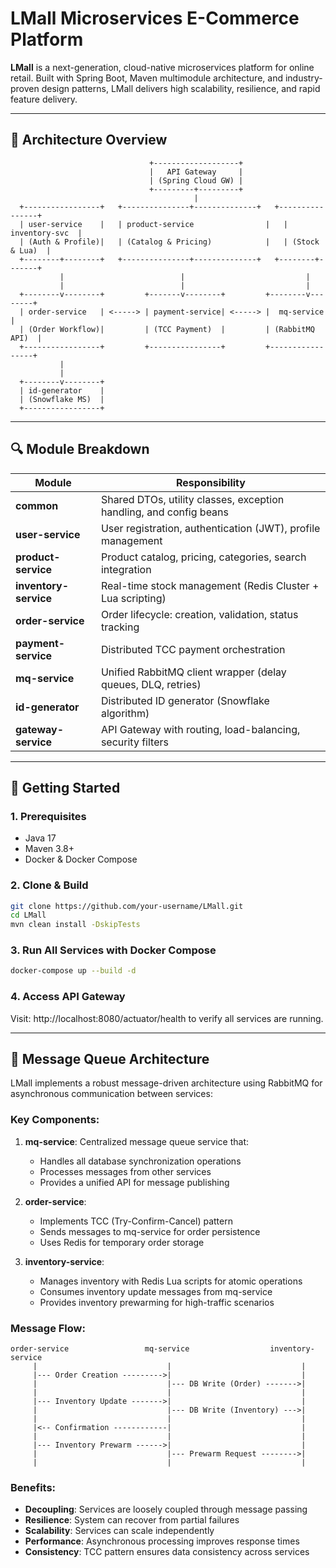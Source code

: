 # LMall Microservices E-Commerce Platform

**LMall** is a next-generation, cloud-native microservices platform for online retail. Built with Spring Boot, Maven multimodule architecture, and industry-proven design patterns, LMall delivers high scalability, resilience, and rapid feature delivery.

---

## 📐 Architecture Overview
                                   +-------------------+
                                   |   API Gateway     |
                                   | (Spring Cloud GW) |
                                   +---------+---------+
                                             |
      +-----------------+   +---------------+--------------+   +----------------+
      | user-service    |   | product-service                |   | inventory-svc  |
      | (Auth & Profile)|   | (Catalog & Pricing)            |   | (Stock & Lua)  |
      +--------+--------+   +---------------+--------------+   +--------+-------+
               |                          |                           |
               |                          |                           |
      +--------v--------+         +-------v--------+         +--------v--------+
      | order-service   | <-----> | payment-service| <-----> |  mq-service     |
      | (Order Workflow)|         | (TCC Payment)  |         | (RabbitMQ API)  |
      +-----------------+         +----------------+         +-----------------+
               |
               |
      +--------v--------+
      | id-generator    |
      | (Snowflake MS)  |
      +-----------------+
---

## 🔍 Module Breakdown

| Module               | Responsibility                                                     |
|----------------------|--------------------------------------------------------------------|
| **common**           | Shared DTOs, utility classes, exception handling, and config beans |
| **user-service**     | User registration, authentication (JWT), profile management        |
| **product-service**  | Product catalog, pricing, categories, search integration           |
| **inventory-service**| Real-time stock management (Redis Cluster + Lua scripting)         |
| **order-service**    | Order lifecycle: creation, validation, status tracking             |
| **payment-service**  | Distributed TCC payment orchestration                              |
| **mq-service**       | Unified RabbitMQ client wrapper (delay queues, DLQ, retries)       |
| **id-generator**     | Distributed ID generator (Snowflake algorithm)                     |
| **gateway-service**  | API Gateway with routing, load-balancing, security filters         |

---

## 🚀 Getting Started

### 1. Prerequisites

- Java 17
- Maven 3.8+
- Docker & Docker Compose

### 2. Clone & Build

```bash
git clone https://github.com/your-username/LMall.git
cd LMall
mvn clean install -DskipTests
```

### 3. Run All Services with Docker Compose

```bash
docker-compose up --build -d
```

### 4. Access API Gateway

Visit: http://localhost:8080/actuator/health
to verify all services are running.

---

## 🔄 Message Queue Architecture

LMall implements a robust message-driven architecture using RabbitMQ for asynchronous communication between services:

### Key Components:

1. **mq-service**: Centralized message queue service that:
   - Handles all database synchronization operations
   - Processes messages from other services
   - Provides a unified API for message publishing

2. **order-service**: 
   - Implements TCC (Try-Confirm-Cancel) pattern
   - Sends messages to mq-service for order persistence
   - Uses Redis for temporary order storage

3. **inventory-service**:
   - Manages inventory with Redis Lua scripts for atomic operations
   - Consumes inventory update messages from mq-service
   - Provides inventory prewarming for high-traffic scenarios

### Message Flow:

```
order-service                 mq-service                  inventory-service
     |                             |                             |
     |--- Order Creation --------->|                             |
     |                             |--- DB Write (Order) ------->|
     |                             |                             |
     |--- Inventory Update ------->|                             |
     |                             |--- DB Write (Inventory) --->|
     |                             |                             |
     |<-- Confirmation ------------|                             |
     |                             |                             |
     |--- Inventory Prewarm ------>|                             |
     |                             |--- Prewarm Request -------->|
     |                             |                             |
```

### Benefits:

- **Decoupling**: Services are loosely coupled through message passing
- **Resilience**: System can recover from partial failures
- **Scalability**: Services can scale independently
- **Performance**: Asynchronous processing improves response times
- **Consistency**: TCC pattern ensures data consistency across services